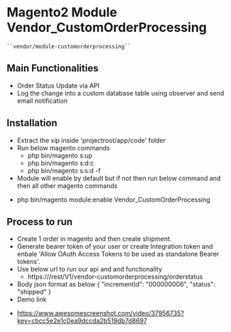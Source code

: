# Magento2 Module Vendor_CustomOrderProcessing

    ``vendor/module-customorderprocessing``

## Main Functionalities
- Order Status Update via API
- Log the change into a custom database table using observer and send email notification

## Installation
- Extract the xip inside 'projectroot/app/code' folder
- Run below magento commands
  * php bin/magento s:up
  * php bin/magento s:d:c
  * php bin/magento s:s:d -f
- Module will enable by default but if not then run below command and then all other magento commands
 * php bin/magento module:enable Vendor_CustomOrderProcessing


## Process to run
- Create 1 order in magento and then create shipment.
- Generate bearer token of your user or create Integration token and enbale 'Allow OAuth Access Tokens to be used as standalone Bearer tokens'.
- Use below url to run our api and and functionality 
  * https://<!-- Project Url -->/rest/V1/vendor-customorderprocessing/orderstatus
- Body json format as below
   {
    "incrementId": "000000006",
    "status": "shipped"
   }
- Demo link
 * https://www.awesomescreenshot.com/video/37956735?key=cbcc5e2e1c0ea9dccda2b519db7d8697